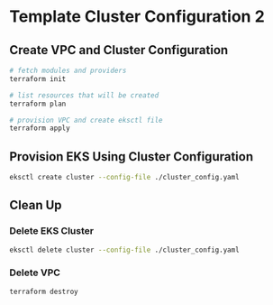 # Template Cluster Configuration 2


## Create VPC and Cluster Configuration

```bash
# fetch modules and providers
terraform init

# list resources that will be created
terraform plan

# provision VPC and create eksctl file
terraform apply
```


## Provision EKS Using Cluster Configuration

```bash
eksctl create cluster --config-file ./cluster_config.yaml
```

## Clean Up


### Delete EKS Cluster

```bash
eksctl delete cluster --config-file ./cluster_config.yaml
```


### Delete VPC

```bash
terraform destroy
```

